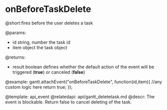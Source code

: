 onBeforeTaskDelete
=============

@short:fires before the user deletes a task 
	

@params:
- id	string, number	the task id
- item	object	the task object 

@returns:  
  - result     boolean       defines whether the default action of the event will be triggered (<b>true</b>) or canceled (<b>false</b>) 
 
@example:
gantt.attachEvent("onBeforeTaskDelete", function(id,item){
    //any custom logic here
	return true;
});

@template:	api_event
@relatedapi:
	api/gantt_deletetask.md
@descr:
The event is blockable. Return false to cancel deleting of the task.